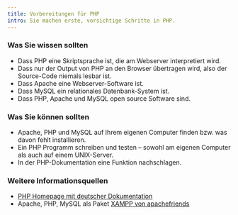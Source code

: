 ```yaml
---
title: Vorbereitungen für PHP
intro: Sie machen erste, vorsichtige Schritte in PHP.
---
```

### Was Sie wissen sollten
* Dass PHP eine Skriptsprache ist, die am Webserver interpretiert wird. 
* Dass nur der Output von PHP an den Browser übertragen wird, also der Source-Code niemals lesbar ist. 
* Dass Apache eine Webserver-Software ist.
* Dass MySQL ein relationales Datenbank-System ist.
* Dass PHP, Apache und MySQL open source Software sind.

### Was Sie können sollten
* Apache, PHP und MySQL auf Ihrem eigenen Computer finden bzw. was davon fehlt installieren.
* Ein PHP Programm schreiben und testen – sowohl am eigenen Computer als auch auf einem UNIX-Server.
* In der PHP-Dokumentation eine Funktion nachschlagen.

### Weitere Informationsquellen
* [PHP Homepage mit deutscher Dokumentation](http://www.php.net/manual/de/getting-started.php)
* Apache, PHP, MySQL als Paket [XAMPP von apachefriends](http://www.apachefriends.org/de/xampp.html)

